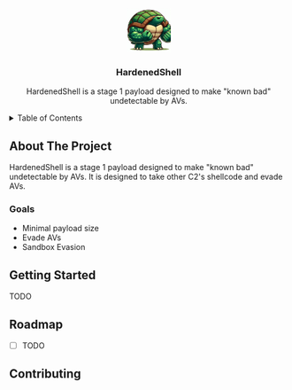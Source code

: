 <!-- PROJECT LOGO -->
<br />
<div align="center">
  <a href="https://github.com/navaneeth-dev/HardenedShell">
    <img src="assets/HardenedShell.jpeg" alt="Logo" width="80" height="80">
  </a>

<h3 align="center">HardenedShell</h3>

  <p align="center">
    HardenedShell is a stage 1 payload designed to make "known bad" undetectable by AVs.
    <br />
  </p>
</div>



<!-- TABLE OF CONTENTS -->
<details>
  <summary>Table of Contents</summary>
  <ol>
    <li>
      <a href="#about-the-project">About The Project</a>
      <ul>
        <li><a href="#built-with">Built With</a></li>
      </ul>
    </li>
    <li>
      <a href="#getting-started">Getting Started</a>
      <ul>
        <li><a href="#prerequisites">Prerequisites</a></li>
        <li><a href="#installation">Installation</a></li>
      </ul>
    </li>
    <li><a href="#usage">Usage</a></li>
    <li><a href="#roadmap">Roadmap</a></li>
    <li><a href="#contributing">Contributing</a></li>
    <li><a href="#license">License</a></li>
    <li><a href="#contact">Contact</a></li>
    <li><a href="#acknowledgments">Acknowledgments</a></li>
  </ol>
</details>



<!-- ABOUT THE PROJECT -->
## About The Project

HardenedShell is a stage 1 payload designed to make "known bad" undetectable by AVs. It is designed to take other C2's shellcode and evade AVs.

### Goals

- Minimal payload size
- Evade AVs
- Sandbox Evasion

<!-- GETTING STARTED -->
## Getting Started

TODO

<!-- ROADMAP -->
## Roadmap

- [ ] TODO

<!-- CONTRIBUTING -->
## Contributing

